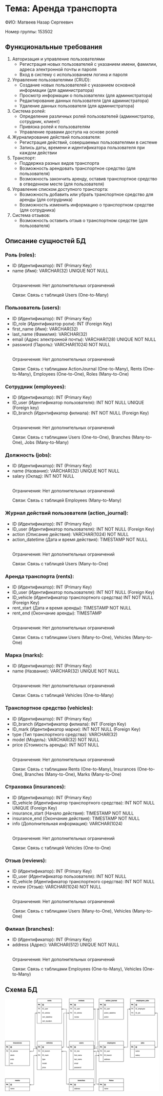 <!DOCTYPE html>
<html lang="ru">
<head>
    <meta charset="UTF-8">
</head>
<body>
    <h1>Тема: Аренда транспорта</h1>
    <p>ФИО: Матвеев Назар Сергеевич</p>
    <p>Номер группы: 153502</p>
    <h2>Функциональные требования</h2>
    <ol>
        <li>Авторизация и управление пользователями
            <ul>
                <li>Регистрация новых пользователей с указанием имени, фамилии, адреса электронной почты и пароля</li>
                <li>Вход в систему с использованием логина и пароля</li>
            </ul>
        </li>
        <li>Управление пользователями (CRUD):
            <ul>
                <li>Создание новых пользователей с указанием основной информации (для администратора)</li>
                <li>Просмотр информации о пользователях (для администратора)</li>
                <li>Редактирование данных пользователя (для администратора)</li>
                <li>Удаление данных пользователя (для администратора)</li>
            </ul>
        </li>
        <li>Система ролей:
            <ul>
                <li>Определение различных ролей пользователей (администратор, сотрудник, клиент)</li>
                <li>Привязка ролей к пользователям</li>
                <li>Управление правами доступа на основе ролей</li>
            </ul>
        </li>
        <li>Журналирование действий пользователя:
            <ul>
                <li>Регистрация действий, совершаемых пользователями в системе</li>
                <li>Запись даты, времени и идентификатора пользователя при каждом действии</li>
            </ul>
        </li>
        <li>Транспорт:
            <ul>
                <li>Поддержка разных видов транспорта</li>
                <li>Возможность арендовать транспортное средство (для пользователя)</li>
                <li>Возможность закончить аренду, оставив транспортное средство в отведенном месте (для пользователя)</li>
            </ul>
        </li>
        <li>Управление списком доступного транспорта:
            <ul>
                <li>Возможность добавить или убрать транспортное средство для аренды (для сотрудника)</li>
                <li>Возможность изменить информацию о транспортном средстве (для сотрудника)</li>
            </ul>
        </li>
        <li>Система отзывов:
            <ul>
                <li>Возможность оставить отзыв о транспортном средстве (для пользователя)</li>
            </ul>
        </li>
    </ol>
    <h2>Описание сущностей БД</h2>
    <h3>Роль (roles):</h3>
    <ul>
        <li>ID (Идентификатор): INT (Primary Key)</li>
        <li>name (Имя): VARCHAR(32) UNIQUE NOT NULL</li>
        </br>
        <p>Ограничения: Нет дополнительных ограничений</p>
        <p>Связи: Связь с таблицей Users (One-to-Many)</p>
    </ul>
    <h3>Пользователь (users):</h3>
    <ul>
        <li>ID (Идентификатор): INT (Primary Key)</li>
        <li>ID_role (Идентификатор роли): INT (Foreign Key)</li>
        <li>first_name (Имя): VARCHAR(32)</li>
        <li>last_name (Фамилия): VARCHAR(32)</li>
        <li>email (Адрес электронной почты): VARCHAR(128) UNIQUE NOT NULL</li>
        <li>password (Пароль): VARCHAR(1024) NOT NULL</li>
        </br>
        <p>Ограничения: Нет дополнительных ограничений</p>
        <p>Связи: Связь с таблицами ActionJournal (One-to-Many), Rents (One-to-Many), Employees (One-to-One), Roles (Many-to-One)</p>
    </ul>
    <h3>Сотрудник (employees):</h3>
    <ul>
        <li>ID (Идентификатор): INT (Primary Key)</li>
        <li>ID_user (Идентификатор пользователя): INT NOT NULL UNIQUE (Foreign key)</li>
        <li>ID_branch (Идентификатор филиала): INT NOT NULL (Foreign Key)</li>
        </br>
        <p>Ограничения: Нет дополнительных ограничений</p>
        <p>Связи: Связь с таблицами Users (One-to-One), Branches (Many-to-One), Jobs (Many-to-Many)</p>
    </ul>
    <h3>Должность (jobs):</h3>
    <ul>
        <li>ID (Идентификатор): INT (Primary Key)</li>
        <li>name (Название): VARCHAR(32) UNIQUE NOT NULL</li>
        <li>salary (Оклад): INT NOT NULL</li>
        </br>
        <p>Ограничения: Нет дополнительных ограничений</p>
        <p>Связи: Связь с таблицей Employees (Many-to-Many)</p>
    </ul>
    <h3>Журнал действий пользователя (action_journal):</h3>
    <ul>
        <li>ID (Идентификатор): INT (Primary Key)</li>
        <li>ID_user (Идентификатор пользователя): INT NOT NULL (Foreign Key)</li>
        <li>action (Описание действия): VARCHAR(1024) NOT NULL </li>
        <li>action_datetime (Дата и время действия): TIMESTAMP NOT NULL</li>
        </br>
        <p>Ограничения: Нет дополнительных ограничений</p>
        <p>Связи: Связь с таблицей Users (Many-to-One)</p>
    </ul>
    <h3>Аренда транспорта (rents):</h3>
    <ul>
        <li>ID (Идентификатор): INT (Primary Key)</li>
        <li>ID_user (Идентификатор пользователя): INT NOT NULL (Foreign Key)</li>
        <lI>ID_vehicle (Идентификатор транспортного средства) INT NOT NULL (Foreign Key)</lI>
        <li>rent_start (Дата и время аренды): TIMESTAMP NOT NULL</li>
        <li>rent_end (Окончание аренды): TIMESTAMP</li>
        </br>
        <p>Ограничения: Нет дополнительных ограничений</p>
        <p>Связи: Связь с таблицами Users (Many-to-One), Vehicles (Many-to-One)</p>
    </ul>
    <h3>Марка (marks):</h3>
    <ul>
        <li>ID (Идентификатор): INT (Primary Key)</li>
        <li>name (Название): VARCHAR(32) UNIQUE NOT NULL</li>
        </br>
        <p>Ограничения: Нет дополнительных ограничений</p>
        <p>Связи: Связь с таблицей Vehicles (One-to-Many)</p>
    </ul>
    <h3>Транспортное средство (vehicles):</h3>
    <ul>
        <li>ID (Идентификатор): INT (Primary Key)</li>
        <li>ID_branch (Идентификатор филиала): INT (Foreign Key)</li>
        <li>ID_mark (Идентификатор марки): INT NOT NULL (Foreign Key)</li>
        <li>type (Тип транспортного средства): VARCHAR(32)</li>
        <li>model (Модель): VARCHAR(32) NOT NULL</li>
        <li>price (Стоимость аренды): INT NOT NULL</li>
        </br>
        <p>Ограничения: Нет дополнительных ограничений</p>
        <p>Связи: Связь с таблицами Rents (One-to-Many), Insurances (One-to-One), Branches (Many-to-One), Marks (Many-to-One)</p>
    </ul>
    <h3>Страховка (insurances):</h3>
    <ul>
        <li>ID (Идентификатор): INT (Primary Key)</li>
        <li>ID_vehicle (Идентификатор транспортного средства): INT NOT NULL UNIQUE (Foreign Key)
        <li>insurance_start (Начало действия): TIMESTAMP NOT NULL</li>
        <li>insurance_end (Окончание действия): TIMESTAMP NOT NULL</li>
        <li>info (Дополнительная информация): VARCHAR(1024)</li>
        </br>
        <p>Ограничения: Нет дополнительных ограничений</p>
        <p>Связи: Связь с таблицей Vehicles (One-to-One)</p>
    </ul>
    <h3>Отзыв (reviews):</h3>
    <ul>
        <li>ID (Идентификатор): INT (Primary Key)</li>
        <li>ID_user (Идентификатор пользователя): INT NOT NULL</li>
        <li>ID_vehicle (Идентификатор транспортного средства): INT NOT NULL</li>
        <li>review (Отзыв): VARCHAR(1024) NOT NULL</li>
        </br>
        <p>Ограничения: Нет дополнительных ограничений</p>
        <p>Связи: Связь с таблицами Users (Many-to-One), Vehicles (Many-to-One)</p>
    </ul>
    <h3>Филиал (branches):</h3>
    <ul>
        <li>ID (Идентификатор): INT (Primary Key)</li>
        <li>address (Адрес): VARCHAR(512) UNIQUE NOT NULL</li>
        </br>
        <p>Ограничения: Нет дополнительных ограничений</p>
        <p>Связи: Связь с таблицами Employees (One-to-Many), Vehicles (One-to-Many)</p>
    </ul>
    <h2>Схема БД</h2>
    <img src="Entities.png">

</body>
</html>
